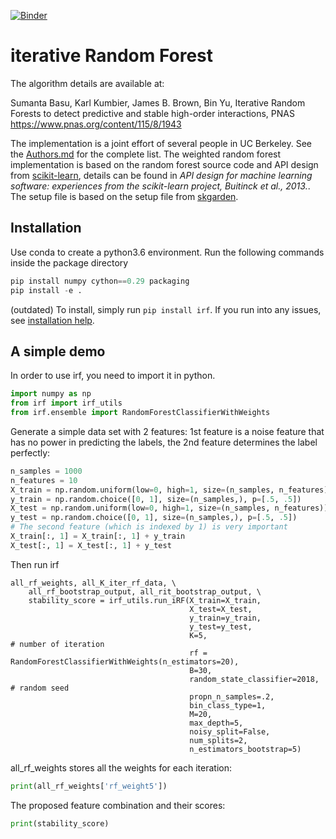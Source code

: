[![Binder](https://mybinder.org/badge_logo.svg)](https://mybinder.org/v2/gh/Yu-Group/iterative-Random-Forest/master)

# iterative Random Forest
The algorithm details are available at: 

Sumanta Basu, Karl Kumbier, James B. Brown, Bin Yu,  Iterative Random Forests to detect predictive and stable high-order interactions, PNAS
<https://www.pnas.org/content/115/8/1943>

The implementation is a joint effort of several people in UC Berkeley. See the [Authors.md](Authors.md) for the complete list.
The weighted random forest implementation is based on the random forest source code and API design from [scikit-learn](http://scikit-learn.org/stable/index.html), details can be found in *API design for machine learning software: experiences from the scikit-learn project, Buitinck et al., 2013.*. The setup file is based on the setup file from [skgarden](https://github.com/scikit-garden/scikit-garden/tree/master/skgarden). 

## Installation
Use conda to create a python3.6 environment. Run the following commands inside the package directory
```python
pip install numpy cython==0.29 packaging
pip install -e .
```
(outdated) To install, simply run `pip install irf`. If you run into any issues, see [installation help](installation.md).

## A simple demo
In order to use irf, you need to import it in python.

```python
import numpy as np
from irf import irf_utils
from irf.ensemble import RandomForestClassifierWithWeights
```
Generate a simple data set with 2 features: 1st feature is a noise feature that has no power in predicting the labels, the 2nd feature determines the label perfectly:
```python
n_samples = 1000
n_features = 10
X_train = np.random.uniform(low=0, high=1, size=(n_samples, n_features))
y_train = np.random.choice([0, 1], size=(n_samples,), p=[.5, .5])
X_test = np.random.uniform(low=0, high=1, size=(n_samples, n_features))
y_test = np.random.choice([0, 1], size=(n_samples,), p=[.5, .5])
# The second feature (which is indexed by 1) is very important
X_train[:, 1] = X_train[:, 1] + y_train
X_test[:, 1] = X_test[:, 1] + y_test
```
Then run irf
```
all_rf_weights, all_K_iter_rf_data, \
    all_rf_bootstrap_output, all_rit_bootstrap_output, \
    stability_score = irf_utils.run_iRF(X_train=X_train,
                                        X_test=X_test,
                                        y_train=y_train,
                                        y_test=y_test,
                                        K=5,                          # number of iteration
                                        rf = RandomForestClassifierWithWeights(n_estimators=20),
                                        B=30,
                                        random_state_classifier=2018, # random seed
                                        propn_n_samples=.2,
                                        bin_class_type=1,
                                        M=20,
                                        max_depth=5,
                                        noisy_split=False,
                                        num_splits=2,
                                        n_estimators_bootstrap=5)
```
all_rf_weights stores all the weights for each iteration:
```python
print(all_rf_weights['rf_weight5'])
```
The proposed feature combination and their scores:
```python
print(stability_score)
```


